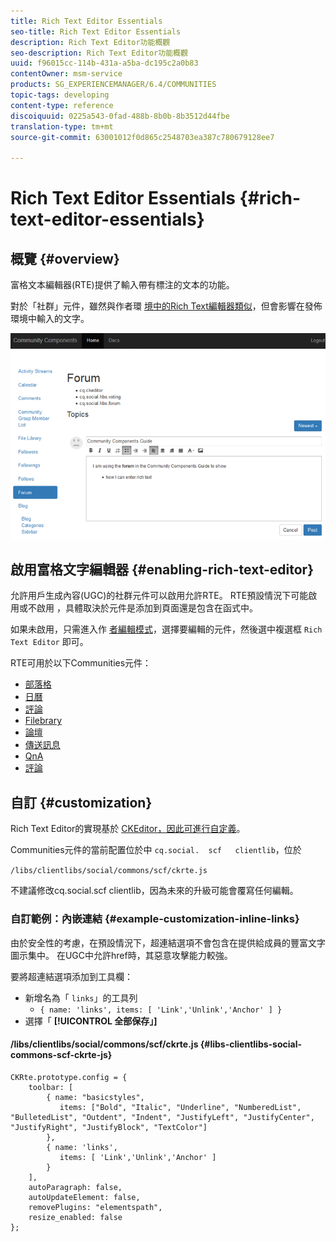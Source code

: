 ```yaml
---
title: Rich Text Editor Essentials
seo-title: Rich Text Editor Essentials
description: Rich Text Editor功能概觀
seo-description: Rich Text Editor功能概觀
uuid: f96015cc-114b-431a-a5ba-dc195c2a0b83
contentOwner: msm-service
products: SG_EXPERIENCEMANAGER/6.4/COMMUNITIES
topic-tags: developing
content-type: reference
discoiquuid: 0225a543-0fad-488b-8b0b-8b3512d44fbe
translation-type: tm+mt
source-git-commit: 63001012f0d865c2548703ea387c780679128ee7

---
```



# Rich Text Editor Essentials {#rich-text-editor-essentials}

## 概覽 {#overview}

富格文本編輯器(RTE)提供了輸入帶有標注的文本的功能。

對於「社群」元件，雖然與作者環 [境中的Rich Text編輯器類似](../../help/sites-authoring/rich-text-editor.md)，但會影響在發佈環境中輸入的文字。

![chlimage_1-410](assets/chlimage_1-410.png)

## 啟用富格文字編輯器 {#enabling-rich-text-editor}

允許用戶生成內容(UGC)的社群元件可以啟用允許RTE。 RTE預設情況下可能啟用或不啟用 [](functions.md)，具體取決於元件是添加到頁面還是包含在函式中。

如果未啟用，只需進入作 [者編輯模式](sites-console.md#authoring-site-content)，選擇要編輯的元件，然後選中複選框 `Rich Text Editor` 即可。

RTE可用於以下Communities元件：

* [部落格](blog-feature.md)
* [日曆](calendar.md)
* [評論](comments.md)
* [Filebrary](file-library.md)
* [論壇](forum.md)
* [傳送訊息](configure-messaging.md)
* [QnA](working-with-qna.md)
* [評論](reviews.md)

## 自訂 {#customization}

Rich Text Editor的實現基於 [CKEditor，因此可進行自定義](https://www.ckeditor.com/)。

Communities元件的當前配置位於中 `cq.social.  scf   clientlib`，位於

`/libs/clientlibs/social/commons/scf/ckrte.js`

不建議修改cq.social.scf clientlib，因為未來的升級可能會覆寫任何編輯。

### 自訂範例：內嵌連結 {#example-customization-inline-links}

由於安全性的考慮，在預設情況下，超連結選項不會包含在提供給成員的豐富文字圖示集中。 在UGC中允許href時，其惡意攻擊能力較強。

要將超連結選項添加到工具欄：

* 新增名為「 `links`」的工具列
   * `{ name: 'links', items: [ 'Link','Unlink','Anchor' ] }`
* 選擇「 **[!UICONTROL 全部保存」]**

#### /libs/clientlibs/social/commons/scf/ckrte.js {#libs-clientlibs-social-commons-scf-ckrte-js}

```
CKRte.prototype.config = {
    toolbar: [
        { name: "basicstyles",
           items: ["Bold", "Italic", "Underline", "NumberedList", "BulletedList", "Outdent", "Indent", "JustifyLeft", "JustifyCenter", "JustifyRight", "JustifyBlock", "TextColor"]
        },
        { name: 'links', 
           items: [ 'Link','Unlink','Anchor' ] 
        }
    ],
    autoParagraph: false,
    autoUpdateElement: false,
    removePlugins: "elementspath",
    resize_enabled: false
};
```

